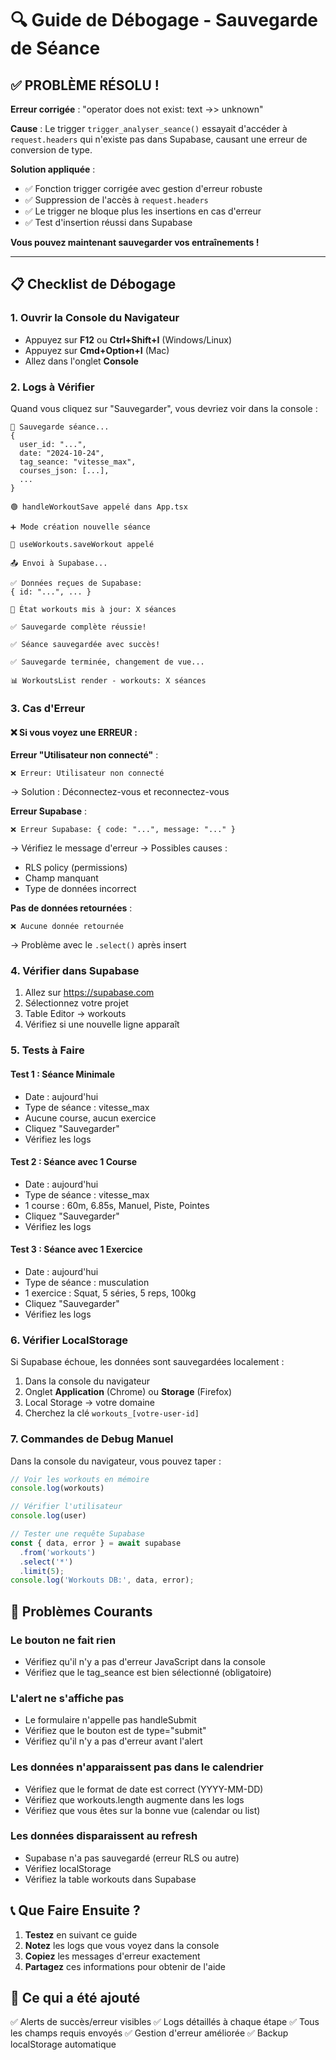 # 🔍 Guide de Débogage - Sauvegarde de Séance

## ✅ PROBLÈME RÉSOLU !

**Erreur corrigée** : "operator does not exist: text ->> unknown"

**Cause** : Le trigger `trigger_analyser_seance()` essayait d'accéder à `request.headers` qui n'existe pas dans Supabase, causant une erreur de conversion de type.

**Solution appliquée** :
- ✅ Fonction trigger corrigée avec gestion d'erreur robuste
- ✅ Suppression de l'accès à `request.headers`
- ✅ Le trigger ne bloque plus les insertions en cas d'erreur
- ✅ Test d'insertion réussi dans Supabase

**Vous pouvez maintenant sauvegarder vos entraînements !**

---

## 📋 Checklist de Débogage

### 1. Ouvrir la Console du Navigateur
- Appuyez sur **F12** ou **Ctrl+Shift+I** (Windows/Linux)
- Appuyez sur **Cmd+Option+I** (Mac)
- Allez dans l'onglet **Console**

### 2. Logs à Vérifier

Quand vous cliquez sur "Sauvegarder", vous devriez voir dans la console :

```
💾 Sauvegarde séance...
{
  user_id: "...",
  date: "2024-10-24",
  tag_seance: "vitesse_max",
  courses_json: [...],
  ...
}

🟢 handleWorkoutSave appelé dans App.tsx

➕ Mode création nouvelle séance

🔵 useWorkouts.saveWorkout appelé

📤 Envoi à Supabase...

✅ Données reçues de Supabase:
{ id: "...", ... }

🔄 État workouts mis à jour: X séances

✅ Sauvegarde complète réussie!

✅ Séance sauvegardée avec succès!

✅ Sauvegarde terminée, changement de vue...

📊 WorkoutsList render - workouts: X séances
```

### 3. Cas d'Erreur

#### ❌ Si vous voyez une ERREUR :

**Erreur "Utilisateur non connecté"** :
```
❌ Erreur: Utilisateur non connecté
```
→ Solution : Déconnectez-vous et reconnectez-vous

**Erreur Supabase** :
```
❌ Erreur Supabase: { code: "...", message: "..." }
```
→ Vérifiez le message d'erreur
→ Possibles causes :
  - RLS policy (permissions)
  - Champ manquant
  - Type de données incorrect

**Pas de données retournées** :
```
❌ Aucune donnée retournée
```
→ Problème avec le `.select()` après insert

### 4. Vérifier dans Supabase

1. Allez sur https://supabase.com
2. Sélectionnez votre projet
3. Table Editor → workouts
4. Vérifiez si une nouvelle ligne apparaît

### 5. Tests à Faire

#### Test 1 : Séance Minimale
- Date : aujourd'hui
- Type de séance : vitesse_max
- Aucune course, aucun exercice
- Cliquez "Sauvegarder"
- Vérifiez les logs

#### Test 2 : Séance avec 1 Course
- Date : aujourd'hui
- Type de séance : vitesse_max
- 1 course : 60m, 6.85s, Manuel, Piste, Pointes
- Cliquez "Sauvegarder"
- Vérifiez les logs

#### Test 3 : Séance avec 1 Exercice
- Date : aujourd'hui
- Type de séance : musculation
- 1 exercice : Squat, 5 séries, 5 reps, 100kg
- Cliquez "Sauvegarder"
- Vérifiez les logs

### 6. Vérifier LocalStorage

Si Supabase échoue, les données sont sauvegardées localement :

1. Dans la console du navigateur
2. Onglet **Application** (Chrome) ou **Storage** (Firefox)
3. Local Storage → votre domaine
4. Cherchez la clé `workouts_[votre-user-id]`

### 7. Commandes de Debug Manuel

Dans la console du navigateur, vous pouvez taper :

```javascript
// Voir les workouts en mémoire
console.log(workouts)

// Vérifier l'utilisateur
console.log(user)

// Tester une requête Supabase
const { data, error } = await supabase
  .from('workouts')
  .select('*')
  .limit(5);
console.log('Workouts DB:', data, error);
```

## 🚨 Problèmes Courants

### Le bouton ne fait rien
- Vérifiez qu'il n'y a pas d'erreur JavaScript dans la console
- Vérifiez que le tag_seance est bien sélectionné (obligatoire)

### L'alert ne s'affiche pas
- Le formulaire n'appelle pas handleSubmit
- Vérifiez que le bouton est de type="submit"
- Vérifiez qu'il n'y a pas d'erreur avant l'alert

### Les données n'apparaissent pas dans le calendrier
- Vérifiez que le format de date est correct (YYYY-MM-DD)
- Vérifiez que workouts.length augmente dans les logs
- Vérifiez que vous êtes sur la bonne vue (calendar ou list)

### Les données disparaissent au refresh
- Supabase n'a pas sauvegardé (erreur RLS ou autre)
- Vérifiez localStorage
- Vérifiez la table workouts dans Supabase

## 📞 Que Faire Ensuite ?

1. **Testez** en suivant ce guide
2. **Notez** les logs que vous voyez dans la console
3. **Copiez** les messages d'erreur exactement
4. **Partagez** ces informations pour obtenir de l'aide

## 🎯 Ce qui a été ajouté

✅ Alerts de succès/erreur visibles
✅ Logs détaillés à chaque étape
✅ Tous les champs requis envoyés
✅ Gestion d'erreur améliorée
✅ Backup localStorage automatique
